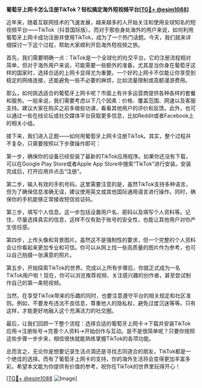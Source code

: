 **葡萄牙上网卡怎么注册TikTok？轻松搞定海外短视频平台[[TG💪+ @esim1088](https://t.me/s/esim1088)]**

近年来，随着互联网技术的飞速发展，越来越多的人开始关注和使用全球知名的短视频平台——TikTok（抖音国际版）。而对于那些身处海外的用户来说，如何利用葡萄牙上网卡成功注册并使用TikTok，成为了一个热门话题。今天，我们就来详细探讨一下这个过程，帮助大家顺利开启海外短视频之旅。

首先，我们需要明确一点：TikTok是一个全球化的社交平台，它的注册流程相对简单，但对于海外用户来说，可能需要一些额外的准备。尤其是当你身在葡萄牙这样的国家时，选择合适的上网卡显得尤为重要。一个好的上网卡不仅能让你享受到稳定的网络连接，还能避免一些不必要的麻烦，比如流量限制或高额漫游费用。

那么，如何挑选适合的葡萄牙上网卡呢？市面上有许多运营商提供各种各样的套餐和服务。一般来说，我们需要考虑以下几个因素：价格、覆盖范围、网速以及客服支持。建议大家在购买之前多做些功课，看看其他用户的评价和反馈。此外，也可以通过一些在线论坛或社交媒体平台获取更多信息，比如Reddit或者Facebook上的相关小组。

接下来，我们进入正题——如何用葡萄牙上网卡注册TikTok。其实，整个过程并不复杂，只需要按照以下步骤操作即可：

第一步，确保你的设备已经安装了最新的TikTok应用程序。如果你还没有下载，可以在Google Play Store或者Apple App Store中搜索“TikTok”进行安装。安装完成后，打开应用并点击“注册”。

第二步，输入有效的手机号码。这里需要注意的是，虽然TikTok支持多种语言，但为了确保信息准确无误，建议使用英文或其他国际通用语言进行操作。同时，确保你的手机能够正常接收短信验证码。

第三步，填写个人信息。这一步包括设置用户名、密码以及填写个人资料等。记住，尽量选择真实的信息，这样不仅有助于账号的安全性，也能让其他用户对你产生信任感。

第四步，上传头像和背景图片。虽然这不是强制性的要求，但一个完整的个人资料会让你看起来更加专业和可信。你可以从网上找一些高质量的图片作为参考，也可以自己拍摄一张满意的照片。

第五步，开始探索TikTok的世界。完成以上所有步骤后，你就正式成为一名TikTok用户啦！现在，你可以浏览推荐视频、关注感兴趣的创作者，甚至尝试制作自己的第一条短视频。

当然，在享受TikTok带来的乐趣的同时，也要注意遵守平台的相关规定和社区准则。例如，不要发布违法不良信息，尊重他人的隐私权，避免过度沉迷等等。只有这样，才能更好地融入这个充满活力的社交圈。

最后，让我们回顾一下整个流程：选择合适的葡萄牙上网卡→下载并安装TikTok应用→注册账号→完善个人资料→开始创作与互动。是不是很简单呢？只要你按照这些步骤一步步来，相信很快就能熟练掌握TikTok的各项功能。

总而言之，无论你是想要记录生活点滴还是寻找志同道合的朋友，TikTok都是一个绝佳的选择。而有了葡萄牙上网卡的支持，你的海外生活将会变得更加丰富多彩。希望本文能为你提供有价值的参考，祝你在TikTok的世界里玩得开心！

[[TG💪+ @esim1088](https://t.me/s/esim1088) ![Image](https://i.postimg.cc/4NQfJmqS/Snipaste-2025-05-13-00-14-12.png)]